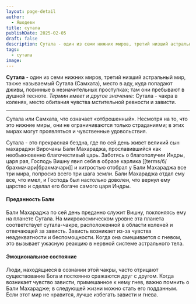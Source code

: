 ```yaml
---
layout: page-detail
author:
  - Яшодеви
title: сутала
publishDate: 2025-02-05
draft: false
description: Сутала - один из семи нижних миров, третий низший астральный мир, также называемый Сутала (Самхата), место в аду, куда попадают дживы, повинные в незначительных проступках; там они пребывают в душной тесноте. Самхата связаны с чакрой в коленях, это место обитания чувства мстительной ревности и зависти.
tags:
  - сутала
image:
---
```

**Сутала** - один из семи нижних миров, третий низший астральный мир, также называемый Сутала (Самхата), место в аду, куда попадают дживы, повинные в незначительных проступках; там они пребывают в душной тесноте. 
*Термин имеет и другое значение:*
Сутала - чакра в коленях, место обитания чувства мстительной ревности и зависти.

---
Сутала или Самхата, что означает «отброшенный». Несмотря на то, что это нижние миры, они не ограничиваются только страданиями; в этих мирах могут проявляться и чувственные удовольствия.

Сутала - это прекрасная бездна, где по сей день живет великий сын махараджи Вирочаны Бали Махараджа, прославившийся как необыкновенно благочестивый царь. Заботясь о благополучии Индры, царя рая, Господь Вишну явил себя в образе карлика [[terms/б/брахмачари|брахмачари]] и хитростью отобрал у Бали Махараджа все три мира, попросив всего три шага земли. Бали Махараджа отдал ему все, что имел, и Господь был настолько доволен, что вернул ему царство и сделал его богаче самого царя Индры.

#### Преданность Бали
Бали Махараджа по сей день преданно служит Вишну, поклоняясь ему на планете Сутала. На микрокосмическом уровне эта планета соответствует сутала-чакре, расположенной в области коленей и отвечающей за зависть. Зависть возникает из-за чувства неадекватности и беспомощности. Когда она смешивается с гневом, это вызывает ужасную реакцию в нервной системе астрального тела.

#### Эмоциональное состояние
Люди, находящиеся в сознании этой чакры, часто отрицают существование Бога и постоянно сражаются друг с другом. Когда возникает чувство зависти, примешанное к нему гнев, важно помнить о Бали Махарадже; в следующей жизни можно стать его подданным. Если этот мир не нравится, лучше избегать зависти и гнева.